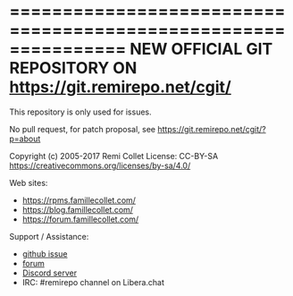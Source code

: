 ===============================================================
 NEW OFFICIAL GIT REPOSITORY ON https://git.remirepo.net/cgit/
===============================================================

This repository is only used for issues.

No pull request, for patch proposal, see
https://git.remirepo.net/cgit/?p=about


Copyright (c) 2005-2017 Remi Collet
License: CC-BY-SA
https://creativecommons.org/licenses/by-sa/4.0/

Web sites:

* https://rpms.famillecollet.com/
* https://blog.famillecollet.com/
* https://forum.famillecollet.com/

Support / Assistance:

* [github issue](https://github.com/remicollet/remirepo/issues)
* [forum](https://forum.famillecollet.com/)
* [Discord server](https://discord.gg/qwC6kM2dcE)
* IRC: #remirepo channel on Libera.chat
